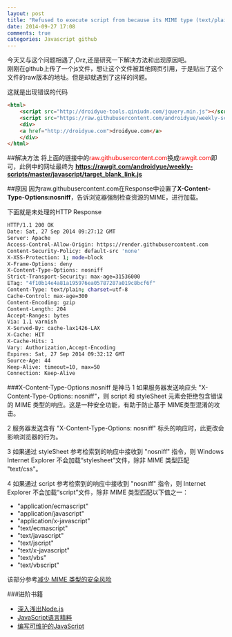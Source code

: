 ```yaml
---
layout: post
title: "Refused to execute script from because its MIME type (text/plain) is not executable, and strict MIME type checking is enabled"
date: 2014-09-27 17:08
comments: true
categories: Javascript github
---
```

今天又与这个问题相遇了,Orz,还是研究一下解决方法和出现原因吧。  
刚刚在github上传了一个js文件，想让这个文件被其他网页引用，于是贴出了这个文件的raw版本的地址。但是却就遇到了这样的问题。
<!--more-->
这就是出现错误的代码
```html
<html>
    <script src="http://droidyue-tools.qiniudn.com/jquery.min.js"></script>
    <script src="https://raw.githubusercontent.com/androidyue/weekly-scripts/master/javascript/target_blank_link.js"></script>
	<div>
    <a href="http://droidyue.com">droidyue.com</a>
    </div>
</html>
```

##解决方法
将上面的链接中的<font color="red">raw.githubusercontent.com</font>换成<font color="red">rawgit.com</font>即可，此例中的网址最终为 <b>https://rawgit.com/androidyue/weekly-scripts/master/javascript/target_blank_link.js</b>

##原因
因为raw.githubusercontent.com在Response中设置了**X-Content-Type-Options:nosniff**，告诉浏览器强制检查资源的MIME，进行加载。

下面就是未处理的HTTP Response
```bash lineos:false
HTTP/1.1 200 OK
Date: Sat, 27 Sep 2014 09:27:12 GMT
Server: Apache
Access-Control-Allow-Origin: https://render.githubusercontent.com
Content-Security-Policy: default-src 'none'
X-XSS-Protection: 1; mode=block
X-Frame-Options: deny
X-Content-Type-Options: nosniff
Strict-Transport-Security: max-age=31536000
ETag: "4f10b14e4a81a195976ea05787287a019c8bcf6f"
Content-Type: text/plain; charset=utf-8
Cache-Control: max-age=300
Content-Encoding: gzip
Content-Length: 204
Accept-Ranges: bytes
Via: 1.1 varnish
X-Served-By: cache-lax1426-LAX
X-Cache: HIT
X-Cache-Hits: 1
Vary: Authorization,Accept-Encoding
Expires: Sat, 27 Sep 2014 09:32:12 GMT
Source-Age: 44
Keep-Alive: timeout=10, max=50
Connection: Keep-Alive
```

###X-Content-Type-Options:nosniff 是神马
  1 如果服务器发送响应头 "X-Content-Type-Options: nosniff"，则 script 和 styleSheet 元素会拒绝包含错误的 MIME 类型的响应。这是一种安全功能，有助于防止基于 MIME类型混淆的攻击。  
  
  2 服务器发送含有 "X-Content-Type-Options: nosniff" 标头的响应时，此更改会影响浏览器的行为。  
  
  3 如果通过 styleSheet 参考检索到的响应中接收到 "nosniff" 指令，则 Windows Internet Explorer 不会加载“stylesheet”文件，除非 MIME 类型匹配 "text/css"。  
  
  4 如果通过 script 参考检索到的响应中接收到 "nosniff" 指令，则 Internet Explorer 不会加载“script”文件，除非 MIME 类型匹配以下值之一：  

  * "application/ecmascript"
  * "application/javascript"
  * "application/x-javascript"
  * "text/ecmascript"
  * "text/javascript"
  * "text/jscript"
  * "text/x-javascript"
  * "text/vbs"
  * "text/vbscript"

该部分参考<a href="http://msdn.microsoft.com/zh-cn/library/ie/gg622941(v=vs.85).aspx">减少 MIME 类型的安全风险</a>


###进阶书籍
  * <a href="http://www.amazon.cn/gp/product/B00GOM5IL4/ref=as_li_tf_tl?ie=UTF8&camp=536&creative=3200&creativeASIN=B00GOM5IL4&linkCode=as2&tag=droidyue-23">深入浅出Node.js</a><img src="http://ir-cn.amazon-adsystem.com/e/ir?t=droidyue-23&l=as2&o=28&a=B00GOM5IL4" width="1" height="1" border="0" alt="" style="border:none !important; margin:0px !important;" />
  * <a href="http://www.amazon.cn/gp/product/B0097CON2S/ref=as_li_tf_tl?ie=UTF8&camp=536&creative=3200&creativeASIN=B0097CON2S&linkCode=as2&tag=droidyue-23">JavaScript语言精粹</a><img src="http://ir-cn.amazon-adsystem.com/e/ir?t=droidyue-23&l=as2&o=28&a=B0097CON2S" width="1" height="1" border="0" alt="" style="border:none !important; margin:0px !important;" />
  * <a href="http://www.amazon.cn/gp/product/B00BQ7RMW0/ref=as_li_tf_tl?ie=UTF8&camp=536&creative=3200&creativeASIN=B00BQ7RMW0&linkCode=as2&tag=droidyue-23">编写可维护的JavaScript</a><img src="http://ir-cn.amazon-adsystem.com/e/ir?t=droidyue-23&l=as2&o=28&a=B00BQ7RMW0" width="1" height="1" border="0" alt="" style="border:none !important; margin:0px !important;" />

  
